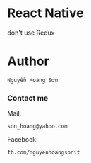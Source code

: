 # React Native
don't use Redux
# Author
```
Nguyễn Hoàng Sơn
```

### Contact me
Mail:
```
son_hoang@yahoo.com 
```
Facebook:
```
fb.com/nguyenhoangsonit
```


